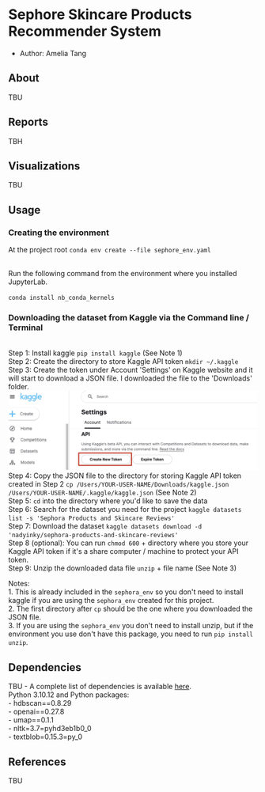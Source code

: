 # Sephore Skincare Products Recommender System

- Author: Amelia Tang 

## About 
TBU

## Reports 
TBH 

## Visualizations 
TBU 

## Usage

### Creating the environment

At the project root
`conda env create --file sephore_env.yaml`

<br>Run the following command from the environment where you installed
JupyterLab.

`conda install nb_conda_kernels`

### Downloading the dataset from Kaggle via the Command line / Terminal 
<br>Step 1: Install kaggle `pip install kaggle` (See Note 1)
<br>Step 2: Create the directory to store Kaggle API token `mkdir ~/.kaggle` 
<br>Step 3: Create the token under Account 'Settings' on Kaggle website and it will start to download a JSON file. I downloaded the file to the 'Downloads' folder. 
<br>![Create Token](kaggle_api.jpg)
<br>Step 4: Copy the JSON file to the directory for storing Kaggle API token created in Step 2
`cp /Users/YOUR-USER-NAME/Downloads/kaggle.json /Users/YOUR-USER-NAME/.kaggle/kaggle.json` (See Note 2)
<br>Step 5: `cd` into the directory where you'd like to save the data 
<br>Step 6: Search for the dataset you need for the project `kaggle datasets list -s 'Sephora Products and Skincare Reviews'`
<br>Step 7: Download the dataset `kaggle datasets download -d 'nadyinky/sephora-products-and-skincare-reviews'`
<br>Step 8 (optional): You can run `chmod 600` + directory where you store your Kaggle API token if it's a share computer / machine to protect your API token.   
Step 9: Unzip the downloaded data file `unzip` + file name (See Note 3)

Notes: 
<br>1. This is already included in the `sephora_env` so you don't need to install kaggle if you are using the `sephora_env` created for this project.
<br>2. The first directory after `cp` should be the one where you downloaded the JSON file. 
<br>3. If you are using the `sephora_env` you don't need to install unzip, but if the environment you use don't have this package, you need to run `pip install unzip`. 

## Dependencies

TBU - A complete list of dependencies is available [here](TBU).
<br>Python 3.10.12 and Python packages: 
<br>- hdbscan==0.8.29
<br>- openai==0.27.8
<br>- umap==0.1.1
<br>- nltk=3.7=pyhd3eb1b0_0
<br>- textblob=0.15.3=py_0

## References 
TBU

